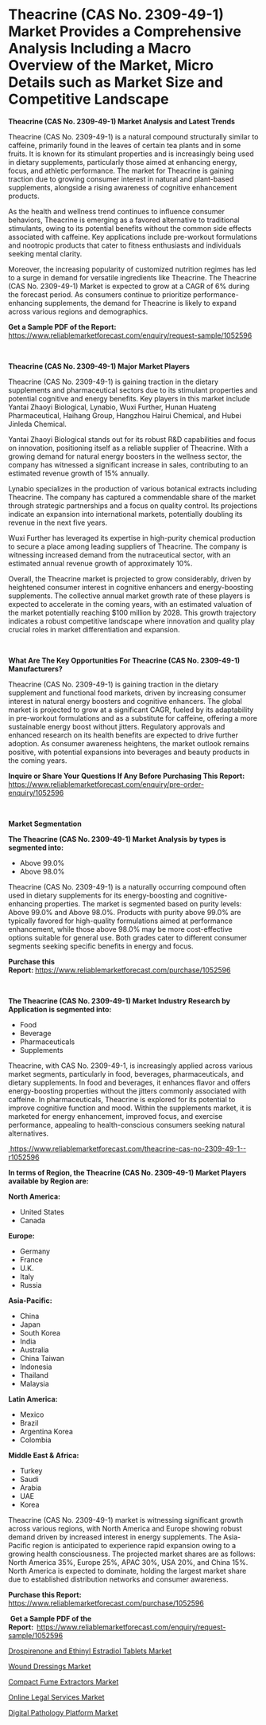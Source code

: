 <p><h1>Theacrine (CAS No. 2309-49-1) Market Provides a Comprehensive Analysis Including a Macro Overview of the Market, Micro Details such as Market Size and Competitive Landscape</h1></p><p><strong>Theacrine (CAS No. 2309-49-1) Market Analysis and Latest Trends</strong></p>
<p><p>Theacrine (CAS No. 2309-49-1) is a natural compound structurally similar to caffeine, primarily found in the leaves of certain tea plants and in some fruits. It is known for its stimulant properties and is increasingly being used in dietary supplements, particularly those aimed at enhancing energy, focus, and athletic performance. The market for Theacrine is gaining traction due to growing consumer interest in natural and plant-based supplements, alongside a rising awareness of cognitive enhancement products.</p><p>As the health and wellness trend continues to influence consumer behaviors, Theacrine is emerging as a favored alternative to traditional stimulants, owing to its potential benefits without the common side effects associated with caffeine. Key applications include pre-workout formulations and nootropic products that cater to fitness enthusiasts and individuals seeking mental clarity. </p><p>Moreover, the increasing popularity of customized nutrition regimes has led to a surge in demand for versatile ingredients like Theacrine. The Theacrine (CAS No. 2309-49-1) Market is expected to grow at a CAGR of 6% during the forecast period. As consumers continue to prioritize performance-enhancing supplements, the demand for Theacrine is likely to expand across various regions and demographics.</p></p>
<p><strong>Get a Sample PDF of the Report:&nbsp;</strong> <a href="https://www.reliablemarketforecast.com/enquiry/request-sample/1052596?utm_campaign=1839&utm_medium=2&utm_source=Github&utm_content=ia&utm_term=06122024&utm_id=theacrine-cas-no-2309-49-1">https://www.reliablemarketforecast.com/enquiry/request-sample/1052596</a></p>
<p>&nbsp;</p>
<p><strong>Theacrine (CAS No. 2309-49-1) Major Market Players</strong></p>
<p><p>Theacrine (CAS No. 2309-49-1) is gaining traction in the dietary supplements and pharmaceutical sectors due to its stimulant properties and potential cognitive and energy benefits. Key players in this market include Yantai Zhaoyi Biological, Lynabio, Wuxi Further, Hunan Huateng Pharmaceutical, Haihang Group, Hangzhou Hairui Chemical, and Hubei Jinleda Chemical.</p><p>Yantai Zhaoyi Biological stands out for its robust R&D capabilities and focus on innovation, positioning itself as a reliable supplier of Theacrine. With a growing demand for natural energy boosters in the wellness sector, the company has witnessed a significant increase in sales, contributing to an estimated revenue growth of 15% annually.</p><p>Lynabio specializes in the production of various botanical extracts including Theacrine. The company has captured a commendable share of the market through strategic partnerships and a focus on quality control. Its projections indicate an expansion into international markets, potentially doubling its revenue in the next five years.</p><p>Wuxi Further has leveraged its expertise in high-purity chemical production to secure a place among leading suppliers of Theacrine. The company is witnessing increased demand from the nutraceutical sector, with an estimated annual revenue growth of approximately 10%. </p><p>Overall, the Theacrine market is projected to grow considerably, driven by heightened consumer interest in cognitive enhancers and energy-boosting supplements. The collective annual market growth rate of these players is expected to accelerate in the coming years, with an estimated valuation of the market potentially reaching $100 million by 2028. This growth trajectory indicates a robust competitive landscape where innovation and quality play crucial roles in market differentiation and expansion.</p></p>
<p>&nbsp;</p>
<p><strong>What Are The Key Opportunities For Theacrine (CAS No. 2309-49-1) Manufacturers?</strong></p>
<p><p>Theacrine (CAS No. 2309-49-1) is gaining traction in the dietary supplement and functional food markets, driven by increasing consumer interest in natural energy boosters and cognitive enhancers. The global market is projected to grow at a significant CAGR, fueled by its adaptability in pre-workout formulations and as a substitute for caffeine, offering a more sustainable energy boost without jitters. Regulatory approvals and enhanced research on its health benefits are expected to drive further adoption. As consumer awareness heightens, the market outlook remains positive, with potential expansions into beverages and beauty products in the coming years.</p></p>
<p><strong>Inquire or Share Your Questions If Any Before Purchasing This Report:</strong> <a href="https://www.reliablemarketforecast.com/enquiry/pre-order-enquiry/1052596?utm_campaign=1839&utm_medium=2&utm_source=Github&utm_content=ia&utm_term=06122024&utm_id=theacrine-cas-no-2309-49-1">https://www.reliablemarketforecast.com/enquiry/pre-order-enquiry/1052596</a></p>
<p>&nbsp;</p>
<p><strong>Market Segmentation</strong></p>
<p><strong>The Theacrine (CAS No. 2309-49-1) Market Analysis by types is segmented into:</strong></p>
<p><ul><li>Above 99.0%</li><li>Above 98.0%</li></ul></p>
<p><p>Theacrine (CAS No. 2309-49-1) is a naturally occurring compound often used in dietary supplements for its energy-boosting and cognitive-enhancing properties. The market is segmented based on purity levels: Above 99.0% and Above 98.0%. Products with purity above 99.0% are typically favored for high-quality formulations aimed at performance enhancement, while those above 98.0% may be more cost-effective options suitable for general use. Both grades cater to different consumer segments seeking specific benefits in energy and focus.</p></p>
<p><strong>Purchase this Report:&nbsp;</strong><a href="https://www.reliablemarketforecast.com/purchase/1052596?utm_campaign=1839&utm_medium=2&utm_source=Github&utm_content=ia&utm_term=06122024&utm_id=theacrine-cas-no-2309-49-1">https://www.reliablemarketforecast.com/purchase/1052596</a></p>
<p>&nbsp;</p>
<p><strong>The Theacrine (CAS No. 2309-49-1) Market Industry Research by Application is segmented into:</strong></p>
<p><ul><li>Food</li><li>Beverage</li><li>Pharmaceuticals</li><li>Supplements</li></ul></p>
<p><p>Theacrine, with CAS No. 2309-49-1, is increasingly applied across various market segments, particularly in food, beverages, pharmaceuticals, and dietary supplements. In food and beverages, it enhances flavor and offers energy-boosting properties without the jitters commonly associated with caffeine. In pharmaceuticals, Theacrine is explored for its potential to improve cognitive function and mood. Within the supplements market, it is marketed for energy enhancement, improved focus, and exercise performance, appealing to health-conscious consumers seeking natural alternatives.</p></p>
<p><a href="https://www.reliablemarketforecast.com/theacrine-cas-no-2309-49-1--r1052596?utm_campaign=1839&utm_medium=2&utm_source=Github&utm_content=ia&utm_term=06122024&utm_id=theacrine-cas-no-2309-49-1">&nbsp;https://www.reliablemarketforecast.com/theacrine-cas-no-2309-49-1--r1052596</a></p>
<p><strong>In terms of Region, the Theacrine (CAS No. 2309-49-1) Market Players available by Region are:</strong></p>
<p>
    <p> <strong> North America: </strong>
        <ul>
            <li>United States</li>
            <li>Canada</li>
        </ul>
        </p> 
    <p> <strong> Europe: </strong>
        <ul>
            <li>Germany</li>
            <li>France</li>
            <li>U.K.</li>
            <li>Italy</li>
            <li>Russia</li>
        </ul>
        </p> 
    <p> <strong> Asia-Pacific: </strong>
        <ul>
            <li>China</li>
            <li>Japan</li>
            <li>South Korea</li>
            <li>India</li>
            <li>Australia</li>
            <li>China Taiwan</li>
            <li>Indonesia</li>
            <li>Thailand</li>
            <li>Malaysia</li>
        </ul>
        </p> 
    <p> <strong> Latin America: </strong>
        <ul>
            <li>Mexico</li>
            <li>Brazil</li>
            <li>Argentina Korea</li>
            <li>Colombia</li>
        </ul>
        </p> 
    <p> <strong> Middle East & Africa: </strong>
        <ul>
            <li>Turkey</li>
            <li>Saudi</li>
            <li>Arabia</li>
            <li>UAE</li>
            <li>Korea</li>
        </ul>
    </p>
    </p>
<p><p>Theacrine (CAS No. 2309-49-1) market is witnessing significant growth across various regions, with North America and Europe showing robust demand driven by increased interest in energy supplements. The Asia-Pacific region is anticipated to experience rapid expansion owing to a growing health consciousness. The projected market shares are as follows: North America 35%, Europe 25%, APAC 30%, USA 20%, and China 15%. North America is expected to dominate, holding the largest market share due to established distribution networks and consumer awareness.</p></p>
<p><strong>Purchase this Report: </strong><a href="https://www.reliablemarketforecast.com/purchase/1052596?utm_campaign=1839&utm_medium=2&utm_source=Github&utm_content=ia&utm_term=06122024&utm_id=theacrine-cas-no-2309-49-1">https://www.reliablemarketforecast.com/purchase/1052596</a></p>
<p>&nbsp;<strong>Get a Sample PDF of the Report:&nbsp;&nbsp;</strong><a href="https://www.reliablemarketforecast.com/enquiry/request-sample/1052596?utm_campaign=1839&utm_medium=2&utm_source=Github&utm_content=ia&utm_term=06122024&utm_id=theacrine-cas-no-2309-49-1">https://www.reliablemarketforecast.com/enquiry/request-sample/1052596</a></p>
<p><strong></strong></p>
<p><p><a href="https://www.linkedin.com/pulse/drospirenone-ethinyl-estradiol-tablets-market-size-global-industry-o8fve?utm_campaign=1839&utm_medium=2&utm_source=Github&utm_content=ia&utm_term=06122024&utm_id=theacrine-cas-no-2309-49-1">Drospirenone and Ethinyl Estradiol Tablets Market</a></p><p><a href="https://github.com/sofayahoo2023/Market-Research-Report-List-6/blob/main/wound-dressings-market.md?utm_campaign=1839&utm_medium=2&utm_source=Github&utm_content=ia&utm_term=06122024&utm_id=theacrine-cas-no-2309-49-1">Wound Dressings Market</a></p><p><a href="https://issuu.com/reportprime-2/docs/compact-fume-extractors-market-size-2030.pptx?utm_campaign=1839&utm_medium=2&utm_source=Github&utm_content=ia&utm_term=06122024&utm_id=theacrine-cas-no-2309-49-1">Compact Fume Extractors Market</a></p><p><a href="https://www.linkedin.com/pulse/compreh-proposis-fbaif?utm_campaign=1839&utm_medium=2&utm_source=Github&utm_content=ia&utm_term=06122024&utm_id=theacrine-cas-no-2309-49-1">Online Legal Services Market</a></p><p><a href="https://issuu.com/reportprime-2/docs/digital-pathology-platform-market-size-2030.pptx?utm_campaign=1839&utm_medium=2&utm_source=Github&utm_content=ia&utm_term=06122024&utm_id=theacrine-cas-no-2309-49-1">Digital Pathology Platform Market</a></p></p>